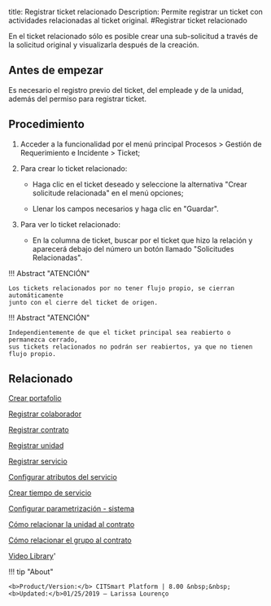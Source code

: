 title:  Registrar ticket relacionado 
Description: Permite registrar un ticket con actividades relacionadas al ticket original.
#Registrar ticket relacionado

En el ticket relacionado sólo es posible crear una sub-solicitud a través de la solicitud original y visualizarla después de la creación.

Antes de empezar
----------------

Es necesario el registro previo del ticket, del empleade y de la unidad, además
del permiso para registrar ticket.

Procedimiento
-------------

1.  Acceder a la funcionalidad por el menú principal Procesos \> Gestión de
    Requerimiento e Incidente \> Ticket;

2.  Para crear lo ticket relacionado:

    -   Haga clic en el ticket deseado y seleccione la alternativa "Crear
        solicitude relacionada" en el menú opciones;

    -   Llenar los campos necesarios y haga clic en "Guardar".

3.  Para ver lo ticket relacionado:

    -   En la columna de ticket, buscar por el ticket que hizo la relación y aparecerá debajo del número un botón llamado "Solicitudes Relacionadas".


!!! Abstract "ATENCIÓN"

    Los tickets relacionados por no tener flujo propio, se cierran automáticamente 
    junto con el cierre del ticket de origen.
    
!!! Abstract "ATENCIÓN"

    Independientemente de que el ticket principal sea reabierto o permanezca cerrado, 
    sus tickets relacionados no podrán ser reabiertos, ya que no tienen flujo propio.

Relacionado
-----------

[Crear portafolio](/es-es/citsmart-esp-8/processes/portfolio-and-catalog/use/create-the-portfolio.html)

[Registrar colaborador](/es-es/citsmart-esp-8/initial-settings/access-settings/user/register-employee.html)

[Registrar contrato](/es-es/citsmart-esp-8/additional-features/contract-management/use/register-contract.html)

[Registrar unidad](/es-es/citsmart-esp-8/platform-administration/region-and-language/register-unit.html)

[Registrar servicio](/es-es/citsmart-esp-8/processes/portfolio-and-catalog/use/register-a-service.html)

[Configurar atributos del servicio](/es-es/citsmart-esp-8/processes/portfolio-and-catalog/use/configure-services-attributes.html)

[Crear tiempo de servicio](/es-es/citsmart-esp-8/processes/service-level/configuration/create-time-attendance.html)

[Configurar parametrización - sistema](/es-es/citsmart-esp-8/platform-administration/parameters-list/configure-parametrization-system.html)

[Cómo relacionar la unidad al contrato](/es-es/citsmart-esp-8/processes/tickets/configuration/relate-unit-to-contract.html)

[Cómo relacionar el grupo al contrato](/es-es/citsmart-esp-8/processes/tickets/configuration/relate-group-to-contract.html)

<i class='fa fa-youtube-play  fa-2x' style='color:#97ce17;vertical-align: middle;'> </i> [Video Library](https://www.youtube.com/playlist?list=PLB5qK2uzf2ROfIFL9F-3s-gomHNzudBEy)'

!!! tip "About"

    <b>Product/Version:</b> CITSmart Platform | 8.00 &nbsp;&nbsp;
    <b>Updated:</b>01/25/2019 – Larissa Lourenço
